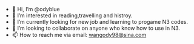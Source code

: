 - 👋 Hi, I’m @odyblue
- 👀 I’m interested in reading,travelling and histroy.
- 🌱 I’m currently looking for new job and learning to progame N3 codes.
- 💞️ I’m looking to collaborate on anyone who know how to use in N3.
- 📫 How to reach me via email: wangody98@sina.com

<!---
odyblue/odyblue is a ✨ special ✨ repository because its `README.md` (this file) appears on your GitHub profile.
You can click the Preview link to take a look at your changes.
--->
